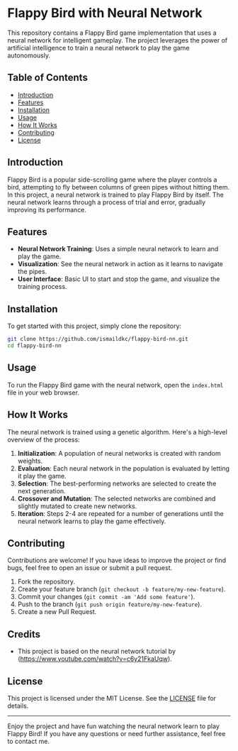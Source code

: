 # Flappy Bird with Neural Network

This repository contains a Flappy Bird game implementation that uses a neural network for intelligent gameplay. The project leverages the power of artificial intelligence to train a neural network to play the game autonomously.

## Table of Contents
- [Introduction](#introduction)
- [Features](#features)
- [Installation](#installation)
- [Usage](#usage)
- [How It Works](#how-it-works)
- [Contributing](#contributing)
- [License](#license)

## Introduction
Flappy Bird is a popular side-scrolling game where the player controls a bird, attempting to fly between columns of green pipes without hitting them. In this project, a neural network is trained to play Flappy Bird by itself. The neural network learns through a process of trial and error, gradually improving its performance.

## Features
- **Neural Network Training**: Uses a simple neural network to learn and play the game.
- **Visualization**: See the neural network in action as it learns to navigate the pipes.
- **User Interface**: Basic UI to start and stop the game, and visualize the training process.

## Installation
To get started with this project, simply clone the repository:

```bash
git clone https://github.com/ismaildkc/flappy-bird-nn.git
cd flappy-bird-nn
```

## Usage
To run the Flappy Bird game with the neural network, open the `index.html` file in your web browser.

## How It Works
The neural network is trained using a genetic algorithm. Here's a high-level overview of the process:

1. **Initialization**: A population of neural networks is created with random weights.
2. **Evaluation**: Each neural network in the population is evaluated by letting it play the game.
3. **Selection**: The best-performing networks are selected to create the next generation.
4. **Crossover and Mutation**: The selected networks are combined and slightly mutated to create new networks.
5. **Iteration**: Steps 2-4 are repeated for a number of generations until the neural network learns to play the game effectively.

## Contributing
Contributions are welcome! If you have ideas to improve the project or find bugs, feel free to open an issue or submit a pull request.

1. Fork the repository.
2. Create your feature branch (`git checkout -b feature/my-new-feature`).
3. Commit your changes (`git commit -am 'Add some feature'`).
4. Push to the branch (`git push origin feature/my-new-feature`).
5. Create a new Pull Request.

## Credits
- This project is based on the neural network tutorial by (https://www.youtube.com/watch?v=c6y21FkaUqw).

## License
This project is licensed under the MIT License. See the [LICENSE](LICENSE) file for details.

---

Enjoy the project and have fun watching the neural network learn to play Flappy Bird! If you have any questions or need further assistance, feel free to contact me.